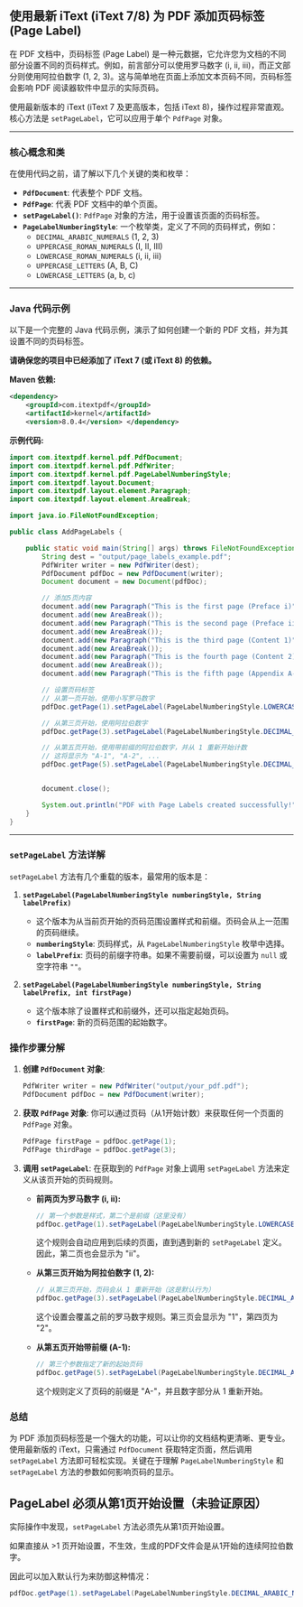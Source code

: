 ## 使用最新 iText (iText 7/8) 为 PDF 添加页码标签 (Page Label)

在 PDF 文档中，页码标签 (Page Label) 是一种元数据，它允许您为文档的不同部分设置不同的页码样式。例如，前言部分可以使用罗马数字 (i, ii, iii)，而正文部分则使用阿拉伯数字 (1, 2, 3)。这与简单地在页面上添加文本页码不同，页码标签会影响 PDF 阅读器软件中显示的实际页码。

使用最新版本的 iText (iText 7 及更高版本，包括 iText 8)，操作过程非常直观。核心方法是 `setPageLabel`，它可以应用于单个 `PdfPage` 对象。

-----

### 核心概念和类

在使用代码之前，请了解以下几个关键的类和枚举：

* **`PdfDocument`**: 代表整个 PDF 文档。
* **`PdfPage`**: 代表 PDF 文档中的单个页面。
* **`setPageLabel()`**: `PdfPage` 对象的方法，用于设置该页面的页码标签。
* **`PageLabelNumberingStyle`**: 一个枚举类，定义了不同的页码样式，例如：
    * `DECIMAL_ARABIC_NUMERALS` (1, 2, 3)
    * `UPPERCASE_ROMAN_NUMERALS` (I, II, III)
    * `LOWERCASE_ROMAN_NUMERALS` (i, ii, iii)
    * `UPPERCASE_LETTERS` (A, B, C)
    * `LOWERCASE_LETTERS` (a, b, c)

-----

### Java 代码示例

以下是一个完整的 Java 代码示例，演示了如何创建一个新的 PDF 文档，并为其设置不同的页码标签。

**请确保您的项目中已经添加了 iText 7 (或 iText 8) 的依赖。**

**Maven 依赖:**

```xml
<dependency>
    <groupId>com.itextpdf</groupId>
    <artifactId>kernel</artifactId>
    <version>8.0.4</version> </dependency>
```

**示例代码:**

```java
import com.itextpdf.kernel.pdf.PdfDocument;
import com.itextpdf.kernel.pdf.PdfWriter;
import com.itextpdf.kernel.pdf.PageLabelNumberingStyle;
import com.itextpdf.layout.Document;
import com.itextpdf.layout.element.Paragraph;
import com.itextpdf.layout.element.AreaBreak;

import java.io.FileNotFoundException;

public class AddPageLabels {

    public static void main(String[] args) throws FileNotFoundException {
        String dest = "output/page_labels_example.pdf";
        PdfWriter writer = new PdfWriter(dest);
        PdfDocument pdfDoc = new PdfDocument(writer);
        Document document = new Document(pdfDoc);

        // 添加5页内容
        document.add(new Paragraph("This is the first page (Preface i)"));
        document.add(new AreaBreak());
        document.add(new Paragraph("This is the second page (Preface ii)"));
        document.add(new AreaBreak());
        document.add(new Paragraph("This is the third page (Content 1)"));
        document.add(new AreaBreak());
        document.add(new Paragraph("This is the fourth page (Content 2)"));
        document.add(new AreaBreak());
        document.add(new Paragraph("This is the fifth page (Appendix A-1)"));

        // 设置页码标签
        // 从第一页开始，使用小写罗马数字
        pdfDoc.getPage(1).setPageLabel(PageLabelNumberingStyle.LOWERCASE_ROMAN_NUMERALS, null);

        // 从第三页开始，使用阿拉伯数字
        pdfDoc.getPage(3).setPageLabel(PageLabelNumberingStyle.DECIMAL_ARABIC_NUMERALS, null);

        // 从第五页开始，使用带前缀的阿拉伯数字，并从 1 重新开始计数
        // 这将显示为 "A-1", "A-2", ...
        pdfDoc.getPage(5).setPageLabel(PageLabelNumberingStyle.DECIMAL_ARABIC_NUMERALS, "A-", 1);


        document.close();

        System.out.println("PDF with Page Labels created successfully!");
    }
}
```

-----

### `setPageLabel` 方法详解

`setPageLabel` 方法有几个重载的版本，最常用的版本是：

1.  **`setPageLabel(PageLabelNumberingStyle numberingStyle, String labelPrefix)`**

    * 这个版本为从当前页开始的页码范围设置样式和前缀。页码会从上一范围的页码继续。
    * **`numberingStyle`**: 页码样式，从 `PageLabelNumberingStyle` 枚举中选择。
    * **`labelPrefix`**: 页码的前缀字符串。如果不需要前缀，可以设置为 `null` 或空字符串 `""`。

2.  **`setPageLabel(PageLabelNumberingStyle numberingStyle, String labelPrefix, int firstPage)`**

    * 这个版本除了设置样式和前缀外，还可以指定起始页码。
    * **`firstPage`**: 新的页码范围的起始数字。

### 操作步骤分解

1.  **创建 `PdfDocument` 对象**:

    ```java
    PdfWriter writer = new PdfWriter("output/your_pdf.pdf");
    PdfDocument pdfDoc = new PdfDocument(writer);
    ```

2.  **获取 `PdfPage` 对象**:
    你可以通过页码（从1开始计数）来获取任何一个页面的 `PdfPage` 对象。

    ```java
    PdfPage firstPage = pdfDoc.getPage(1);
    PdfPage thirdPage = pdfDoc.getPage(3);
    ```

3.  **调用 `setPageLabel`**:
    在获取到的 `PdfPage` 对象上调用 `setPageLabel` 方法来定义从该页开始的页码规则。

    * **前两页为罗马数字 (i, ii):**

      ```java
      // 第一个参数是样式，第二个是前缀（这里没有）
      pdfDoc.getPage(1).setPageLabel(PageLabelNumberingStyle.LOWERCASE_ROMAN_NUMERALS, null);
      ```

      这个规则会自动应用到后续的页面，直到遇到新的 `setPageLabel` 定义。因此，第二页也会显示为 "ii"。

    * **从第三页开始为阿拉伯数字 (1, 2):**

      ```java
      // 从第三页开始，页码会从 1 重新开始（这是默认行为）
      pdfDoc.getPage(3).setPageLabel(PageLabelNumberingStyle.DECIMAL_ARABIC_NUMERALS, null);
      ```

      这个设置会覆盖之前的罗马数字规则。第三页会显示为 "1"，第四页为 "2"。

    * **从第五页开始带前缀 (A-1):**

      ```java
      // 第三个参数指定了新的起始页码
      pdfDoc.getPage(5).setPageLabel(PageLabelNumberingStyle.DECIMAL_ARABIC_NUMERALS, "A-", 1);
      ```

      这个规则定义了页码的前缀是 "A-"，并且数字部分从 1 重新开始。

### 总结

为 PDF 添加页码标签是一个强大的功能，可以让你的文档结构更清晰、更专业。使用最新版的 iText，只需通过 `PdfDocument` 获取特定页面，然后调用 `setPageLabel` 方法即可轻松实现。关键在于理解 `PageLabelNumberingStyle` 和 `setPageLabel` 方法的参数如何影响页码的显示。

## PageLabel 必须从第1页开始设置（未验证原因）
实际操作中发现，`setPageLabel` 方法必须先从第1页开始设置。

如果直接从 >1 页开始设置，不生效，生成的PDF文件会是从1开始的连续阿拉伯数字。

因此可以加入默认行为来防御这种情况：

```java
pdfDoc.getPage(1).setPageLabel(PageLabelNumberingStyle.DECIMAL_ARABIC_NUMERALS, null);
```